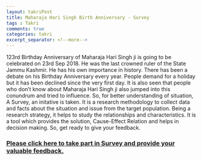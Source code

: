 ```yaml
---
layout: takriPost
title: Maharaja Hari Singh Birth Anniversary - Survey 
tags : Takri
comments: true
categories: takri
excerpt_separator: <!--more-->
---
```


123rd Birthday Anniversary of Maharaja Hari Singh ji is going to be celebrated on 23rd Sep 2018. He was the last crowned ruler of the State Jammu Kashmir. He has his own importance in history. There has been a debate on his Birthday Anniversary every year. People demand for a holiday but it has been declined since the very first day. It is also seen that people who don’t know about Maharaja Hari Singh ji also jumped into this conundrum and tried to influence. So, for better understanding of situation, A Survey, an initative is taken. It is a research methodology to collect data and facts about the situation and issue from the target population. Being a research strategy, it helps to study the relationships and characteristics. It is a tool which provides the solution, Cause-Effect Relation and helps in decision making. So, get ready to give your feedback.

<!--more-->

### <a href="https://s.surveyplanet.com/SWoRd3ymz" target="_blank">Please click here to take part in Survey and provide your valuable feedback.</a>
